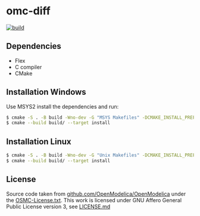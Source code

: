 # omc-diff

[![build](https://github.com/AnHeuermann/omc-diff/actions/workflows/build.yml/badge.svg)](https://github.com/AnHeuermann/omc-diff/actions/workflows/buil.yml)

## Dependencies

  - Flex
  - C compiler
  - CMake

## Installation Windows

Use MSYS2 install the dependencies and run:

```bash
$ cmake -S . -B build -Wno-dev -G "MSYS Makefiles" -DCMAKE_INSTALL_PREFIX=$(pwd)/install
$ cmake --build build/ --target install
```

## Installation Linux

```bash
$ cmake -S . -B build -Wno-dev -G "Unix Makefiles" -DCMAKE_INSTALL_PREFIX=$(pwd)/install
$ cmake --build build/ --target install
```

## License

Source code taken from [github.com/OpenModelica/OpenModelica](https://github.com/OpenModelica/OpenModelica) under the [OSMC-License.txt](./OSMC-License.txt).
This work is licensed under GNU Affero General Public License version 3, see
[LICENSE.md](./LICENSE.md)


